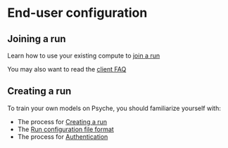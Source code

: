 # End-user configuration

## Joining a run

Learn how to use your existing compute to [join a run](./join-run.md)

You may also want to read the [client FAQ](./client-faq.md)

## Creating a run

To train your own models on Psyche, you should familiarize yourself with:

- The process for [Creating a run](./create-run.md)
- The [Run configuration file format](./run-config.md)
- The process for [Authentication](./authentication.md)
